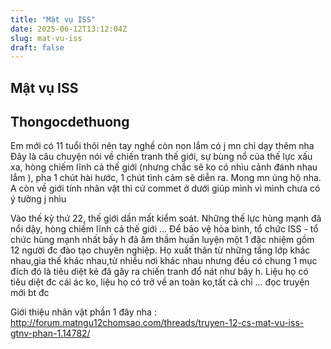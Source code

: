 ```yaml
---
title: "Mật vụ ISS"
date: 2025-06-12T13:12:04Z
slug: mat-vu-iss
draft: false
---
```


## Mật vụ ISS

## Thongocdethuong

Em mới có 11 tuổi thôi nên tay nghề còn non lắm có j mn chỉ dạy thêm nha
Đây là câu chuyện nói về chiến tranh thế giới, sự bùng nổ của thế lực xấu xa, hòng chiếm lĩnh cả thế giới (nhưng chắc sẽ ko có nhìu cảnh đánh nhau lắm ), pha 1 chút hài hước, 1 chút tình cảm sẽ diễn ra. Mong mn ủng hộ nha. A còn về giới tính nhân vật thì cứ commet ở dưới giúp mình vì mình chưa có ý tưởng j nhìu
 
 
Vào thế kỷ thứ 22, thế giới dần mất kiểm soát. Những thế lực hùng mạnh đã nổi dậy, hòng chiếm lĩnh cả thế giới ...
Để bảo vệ hòa bình, tổ chức ISS - tổ chức hùng mạnh nhất bấy h đã âm thầm huấn luyện một 1 đặc nhiệm gồm 12 người đc đào tạo chuyên nghiệp. Họ xuất thân từ những tầng lớp khác nhau,gia thế khác nhau,từ nhiều nơi khác nhau nhưng đều có chung 1 mục đích đó là tiêu diệt kẻ đã gây ra chiến tranh đổ nát như bây h. Liệu họ có tiêu diệt đc cái ác ko, liệu họ có trở về an toàn ko,tất cả chỉ ... đọc truyện mới bt đc 
 
 Giới thiệu nhân vật phần 1 đây nha : http://forum.matngu12chomsao.com/threads/truyen-12-cs-mat-vu-iss-gtnv-phan-1.14782/